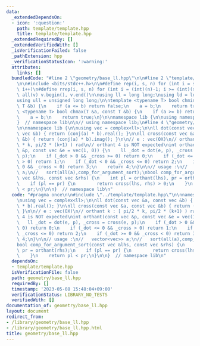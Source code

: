 ```yaml
---
data:
  _extendedDependsOn:
  - icon: ':question:'
    path: template/template.hpp
    title: template/template.hpp
  _extendedRequiredBy: []
  _extendedVerifiedWith: []
  _isVerificationFailed: false
  _pathExtension: hpp
  _verificationStatusIcon: ':warning:'
  attributes:
    links: []
  bundledCode: "#line 2 \"geometry/base_ll.hpp\"\n\n#line 2 \"template/template.hpp\"\
    \n\n#include <bits/stdc++.h>\n\n#define rep(i, s, n) for (int i = s; i < (int)(n);\
    \ i++)\n#define rrep(i, s, n) for (int i = (int)(n)-1; i >= (int)(s); i--)\n#define\
    \ all(v) v.begin(), v.end()\n\nusing ll = long long;\nusing ld = long double;\n\
    using ull = unsigned long long;\n\ntemplate <typename T> bool chmin(T &a, const\
    \ T &b) {\n    if (a <= b) return false;\n    a = b;\n    return true;\n}\ntemplate\
    \ <typename T> bool chmax(T &a, const T &b) {\n    if (a >= b) return false;\n\
    \    a = b;\n    return true;\n}\n\nnamespace lib {\n\nusing namespace std;\n\n\
    }  // namespace lib\n\n// using namespace lib;\n#line 4 \"geometry/base_ll.hpp\"\
    \n\nnamespace lib {\n\nusing vec = complex<ll>;\n\nll dot(const vec &a, const\
    \ vec &b) { return (conj(a) * b).real(); }\n\nll cross(const vec &a, const vec\
    \ &b) { return (conj(a) * b).imag(); }\n\n// e : vec(OX)\n// orthant k : [ pi/2\
    \ * k, pi/2 * (k+1) ) rad\n// orthant 4 is NOT expected\nint orthant(const vec\
    \ &p, const vec &e = vec(1, 0)) {\n    ll _dot = dot(e, p), _cross = cross(e,\
    \ p);\n    if (_dot > 0 && _cross >= 0) return 0;\n    if (_dot <= 0 && _cross\
    \ > 0) return 1;\n    if (_dot < 0 && _cross <= 0) return 2;\n    if (_dot >=\
    \ 0 && _cross < 0) return 3;\n    return 4;\n}\n\n// usage :\n//   vector<vec>>\
    \ a;\n//   sort(all(a),comp_for_argument_sort);\nbool comp_for_argument_sort(const\
    \ vec &lhs, const vec &rhs) {\n    int pl = orthant(lhs), pr = orthant(rhs);\n\
    \    if (pl == pr) {\n        return cross(lhs, rhs) > 0;\n    }\n    return pl\
    \ < pr;\n}\n\n}  // namespace lib\n"
  code: "#pragma once\n\n#include \"../template/template.hpp\"\n\nnamespace lib {\n\
    \nusing vec = complex<ll>;\n\nll dot(const vec &a, const vec &b) { return (conj(a)\
    \ * b).real(); }\n\nll cross(const vec &a, const vec &b) { return (conj(a) * b).imag();\
    \ }\n\n// e : vec(OX)\n// orthant k : [ pi/2 * k, pi/2 * (k+1) ) rad\n// orthant\
    \ 4 is NOT expected\nint orthant(const vec &p, const vec &e = vec(1, 0)) {\n \
    \   ll _dot = dot(e, p), _cross = cross(e, p);\n    if (_dot > 0 && _cross >=\
    \ 0) return 0;\n    if (_dot <= 0 && _cross > 0) return 1;\n    if (_dot < 0 &&\
    \ _cross <= 0) return 2;\n    if (_dot >= 0 && _cross < 0) return 3;\n    return\
    \ 4;\n}\n\n// usage :\n//   vector<vec>> a;\n//   sort(all(a),comp_for_argument_sort);\n\
    bool comp_for_argument_sort(const vec &lhs, const vec &rhs) {\n    int pl = orthant(lhs),\
    \ pr = orthant(rhs);\n    if (pl == pr) {\n        return cross(lhs, rhs) > 0;\n\
    \    }\n    return pl < pr;\n}\n\n}  // namespace lib\n"
  dependsOn:
  - template/template.hpp
  isVerificationFile: false
  path: geometry/base_ll.hpp
  requiredBy: []
  timestamp: '2023-05-08 15:48:04+09:00'
  verificationStatus: LIBRARY_NO_TESTS
  verifiedWith: []
documentation_of: geometry/base_ll.hpp
layout: document
redirect_from:
- /library/geometry/base_ll.hpp
- /library/geometry/base_ll.hpp.html
title: geometry/base_ll.hpp
---
```

